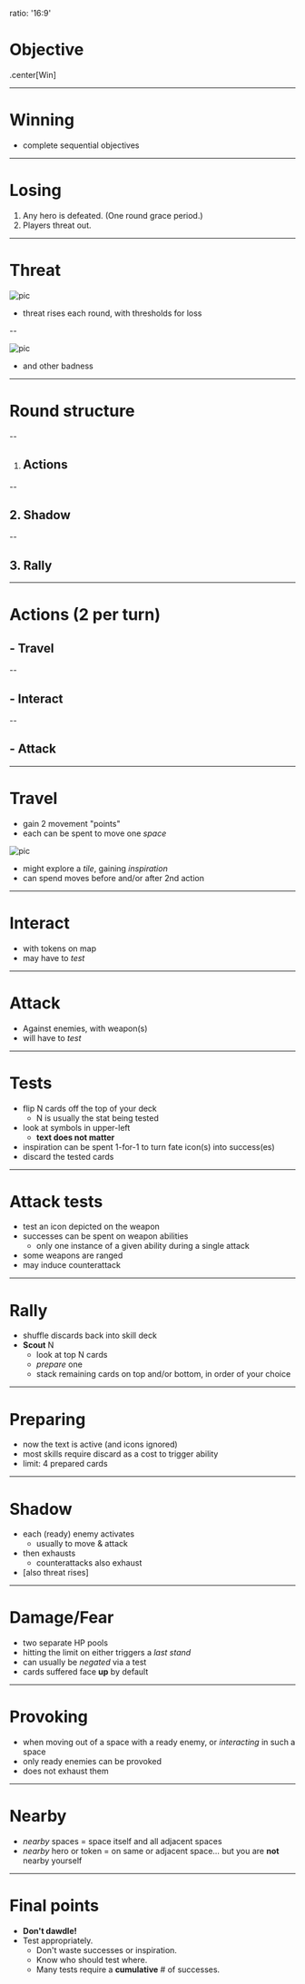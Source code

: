 ratio: '16:9'

# Objective

.center[Win]

---

# Winning

- complete sequential objectives

---

# Losing

1. Any hero is defeated. (One round grace period.)
2. Players threat out.

---

# Threat

![pic](XXX)

- threat rises each round, with thresholds for loss

--

![pic](XXX)

- and other badness

---

# Round structure

--
1. <h2>Actions</h2>

--
## 2. Shadow

--
## 3. Rally

---

# Actions (2 per turn)

## - Travel

--
## - Interact

--
## - Attack

---

# Travel

- gain 2 movement "points"
- each can be spent to move one *space*

![pic](XXX)

- might explore a *tile*, gaining *inspiration*
- can spend moves before and/or after 2nd action

---

# Interact

- with tokens on map
- may have to *test*

---

# Attack

- Against enemies, with weapon(s)
- will have to *test*

---

# Tests

- flip N cards off the top of your deck
	- N is usually the stat being tested
- look at symbols in upper-left
	- **text does not matter**
- inspiration can be spent 1-for-1 to turn fate icon(s) into success(es)
- discard the tested cards

---

# Attack tests

- test an icon depicted on the weapon
- successes can be spent on weapon abilities
	- only one instance of a given ability during a single attack
- some weapons are ranged
- may induce counterattack

---

# Rally

- shuffle discards back into skill deck
- **Scout** N
	- look at top N cards
	- *prepare* one
	- stack remaining cards on top and/or bottom, in order of your choice

---

# Preparing

- now the text is active (and icons ignored)
- most skills require discard as a cost to trigger ability
- limit: 4 prepared cards

---

# Shadow

- each (ready) enemy activates
	- usually to move & attack
- then exhausts
	- counterattacks also exhaust
- [also threat rises]

---

# Damage/Fear

- two separate HP pools
- hitting the limit on either triggers a *last stand*
- can usually be *negated* via a test
- cards suffered face **up** by default

---

# Provoking

- when moving out of a space with a ready enemy, or *interacting* in such a space
- only ready enemies can be provoked
- does not exhaust them

---

# Nearby

- *nearby* spaces = space itself and all adjacent spaces
- *nearby* hero or token = on same or adjacent space… but you are **not** nearby yourself

---

# Final points

- **Don't dawdle!**
- Test appropriately.
	- Don't waste successes or inspiration.
	- Know who should test where.
	- Many tests require a **cumulative** # of successes.
